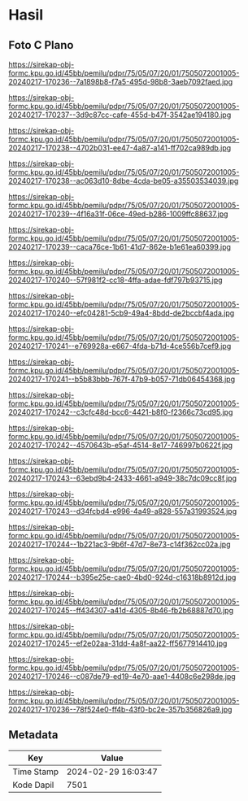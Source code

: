 # Hasil

## Foto C Plano

https://sirekap-obj-formc.kpu.go.id/45bb/pemilu/pdpr/75/05/07/20/01/7505072001005-20240217-170236--7a1898b8-f7a5-495d-98b8-3aeb7092faed.jpg

https://sirekap-obj-formc.kpu.go.id/45bb/pemilu/pdpr/75/05/07/20/01/7505072001005-20240217-170237--3d9c87cc-cafe-455d-b47f-3542ae194180.jpg

https://sirekap-obj-formc.kpu.go.id/45bb/pemilu/pdpr/75/05/07/20/01/7505072001005-20240217-170238--4702b031-ee47-4a87-a141-ff702ca989db.jpg

https://sirekap-obj-formc.kpu.go.id/45bb/pemilu/pdpr/75/05/07/20/01/7505072001005-20240217-170238--ac063d10-8dbe-4cda-be05-a35503534039.jpg

https://sirekap-obj-formc.kpu.go.id/45bb/pemilu/pdpr/75/05/07/20/01/7505072001005-20240217-170239--4f16a31f-06ce-49ed-b286-1009ffc88637.jpg

https://sirekap-obj-formc.kpu.go.id/45bb/pemilu/pdpr/75/05/07/20/01/7505072001005-20240217-170239--caca76ce-1b61-41d7-862e-b1e61ea60399.jpg

https://sirekap-obj-formc.kpu.go.id/45bb/pemilu/pdpr/75/05/07/20/01/7505072001005-20240217-170240--57f981f2-cc18-4ffa-adae-fdf797b93715.jpg

https://sirekap-obj-formc.kpu.go.id/45bb/pemilu/pdpr/75/05/07/20/01/7505072001005-20240217-170240--efc04281-5cb9-49a4-8bdd-de2bccbf4ada.jpg

https://sirekap-obj-formc.kpu.go.id/45bb/pemilu/pdpr/75/05/07/20/01/7505072001005-20240217-170241--e769928a-e667-4fda-b71d-4ce556b7cef9.jpg

https://sirekap-obj-formc.kpu.go.id/45bb/pemilu/pdpr/75/05/07/20/01/7505072001005-20240217-170241--b5b83bbb-767f-47b9-b057-71db06454368.jpg

https://sirekap-obj-formc.kpu.go.id/45bb/pemilu/pdpr/75/05/07/20/01/7505072001005-20240217-170242--c3cfc48d-bcc6-4421-b8f0-f2366c73cd95.jpg

https://sirekap-obj-formc.kpu.go.id/45bb/pemilu/pdpr/75/05/07/20/01/7505072001005-20240217-170242--4570643b-e5af-4514-8e17-746997b0622f.jpg

https://sirekap-obj-formc.kpu.go.id/45bb/pemilu/pdpr/75/05/07/20/01/7505072001005-20240217-170243--63ebd9b4-2433-4661-a949-38c7dc09cc8f.jpg

https://sirekap-obj-formc.kpu.go.id/45bb/pemilu/pdpr/75/05/07/20/01/7505072001005-20240217-170243--d34fcbd4-e996-4a49-a828-557a31993524.jpg

https://sirekap-obj-formc.kpu.go.id/45bb/pemilu/pdpr/75/05/07/20/01/7505072001005-20240217-170244--1b221ac3-9b6f-47d7-8e73-c14f362cc02a.jpg

https://sirekap-obj-formc.kpu.go.id/45bb/pemilu/pdpr/75/05/07/20/01/7505072001005-20240217-170244--b395e25e-cae0-4bd0-924d-c16318b8912d.jpg

https://sirekap-obj-formc.kpu.go.id/45bb/pemilu/pdpr/75/05/07/20/01/7505072001005-20240217-170245--ff434307-a41d-4305-8b46-fb2b68887d70.jpg

https://sirekap-obj-formc.kpu.go.id/45bb/pemilu/pdpr/75/05/07/20/01/7505072001005-20240217-170245--ef2e02aa-31dd-4a8f-aa22-ff5677914410.jpg

https://sirekap-obj-formc.kpu.go.id/45bb/pemilu/pdpr/75/05/07/20/01/7505072001005-20240217-170246--c087de79-ed19-4e70-aae1-4408c6e298de.jpg

https://sirekap-obj-formc.kpu.go.id/45bb/pemilu/pdpr/75/05/07/20/01/7505072001005-20240217-170236--78f524e0-ff4b-43f0-bc2e-357b356826a9.jpg


## Metadata

| Key        | Value               |
| ---------- | ------------------- |
| Time Stamp | 2024-02-29 16:03:47 |
| Kode Dapil | 7501                |



